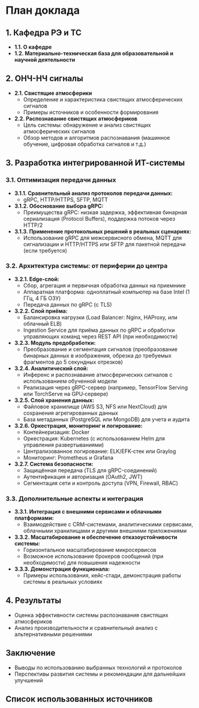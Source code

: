 # План доклада

## 1. Кафедра РЭ и ТС
- **1.1. О кафедре**
- **1.2. Материально-техническая база для образовательной и научной деятельности**

## 2. ОНЧ-НЧ сигналы
- **2.1. Свистящие атмосферики**
  - Определение и характеристика свистящих атмосферических сигналов
  - Примеры источников и особенности формирования
- **2.2. Распознавание свистящих атмосфериков**
  - Цель системы: обнаружение и анализ свистящих атмосферических сигналов
  - Обзор методов и алгоритмов распознавания (машинное обучение, цифровая обработка сигналов и т.д.)

## 3. Разработка интегрированной ИТ-системы

### 3.1. Оптимизация передачи данных
- **3.1.1. Сравнительный анализ протоколов передачи данных:**  
  - gRPC, HTTP/HTTPS, SFTP, MQTT  
- **3.1.2. Обоснование выбора gRPC:**  
  - Преимущества gRPC: низкая задержка, эффективная бинарная сериализация (Protocol Buffers), поддержка потоков через HTTP/2  
- **3.1.3. Применение протокольных решений в реальных сценариях:**  
  - Использование gRPC для межсервисного обмена, MQTT для сигнализации и HTTP/HTTPS или SFTP для пакетной передачи (если требуется)

### 3.2. Архитектура системы: от периферии до центра
- **3.2.1. Edge-слой:**  
  - Сбор, агрегация и первичная обработка данных на приемнике  
  - Аппаратная платформа: одноплатный компьютер на базе Intel (1 ГГц, 4 ГБ ОЗУ)
  - Передача данных по gRPC (с TLS)
- **3.2.2. Слой приёма:**  
  - Балансировка нагрузки (Load Balancer: Nginx, HAProxy, или облачный ELB)
  - Ingestion Service для приёма данных по gRPC и обработки управляющих команд через REST API (при необходимости)
- **3.2.3. Модуль предобработки:**  
  - Преобразование и сегментация сигналов (преобразование бинарных данных в изображения, обрезка до требуемых фрагментов до 5 секундных отрезков)
- **3.2.4. Аналитический слой:**  
  - Инференс и распознавание атмосферических сигналов с использованием обученной модели  
  - Реализация через gRPC-сервер (например, TensorFlow Serving или TorchServe на GPU‑сервере)
- **3.2.5. Слой хранения данных:**  
  - Файловое хранилище (AWS S3, NFS или NextCloud) для сохранения агрегированных данных  
  - База метаданных (PostgreSQL или MongoDB) для учета и аудита
- **3.2.6. Оркестрация, мониторинг и логирование:**  
  - Контейнеризация: Docker  
  - Оркестрация: Kubernetes (с использованием Helm для управления развертываниями)  
  - Централизованное логирование: ELK/EFK‑стек или Graylog  
  - Мониторинг: Prometheus и Grafana
- **3.2.7. Система безопасности:**  
  - Защищённая передача (TLS для gRPC-соединений)  
  - Аутентификация и авторизация (OAuth2, JWT)  
  - Сегментация сети и контроль доступа (VPN, Firewall, RBAC)

### 3.3. Дополнительные аспекты и интеграция
- **3.3.1. Интеграция с внешними сервисами и облачными платформами:**  
  - Взаимодействие с CRM-системами, аналитическими сервисами, облачными хранилищами и другими внешними приложениями
- **3.3.2. Масштабирование и обеспечение отказоустойчивости системы:**  
  - Горизонтальное масштабирование микросервисов  
  - Возможное использование брокеров сообщений (при необходимости) для повышения надежности
- **3.3.3. Демонстрация функционала:**  
  - Примеры использования, кейс-стади, демонстрация работы системы в реальных условиях

## 4. Результаты
- Оценка эффективности системы распознавания свистящих атмосфериков
- Анализ производительности и сравнительный анализ с альтернативными решениями

## Заключение
- Выводы по использованию выбранных технологий и протоколов
- Перспективы развития системы и рекомендации для дальнейших улучшений

## Список использованных источников
